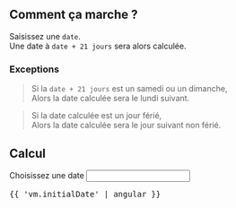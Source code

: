 ## Comment ça marche ?

Saisissez une `date`.  
Une date à `date + 21 jours` sera alors calculée.

### Exceptions

> Si la `date + 21 jours` est un samedi ou un dimanche,  
> Alors la date calculée sera le lundi suivant.

> Si la date calculée est un jour férié,  
> Alors la date calculée sera le jour suivant non férié.

## Calcul

<row>
    <label for="initialDate">Choisissez une date</label>
    <datepicker>
        <input type="text" ng-model="vm.initialDate" id="initialDate" name="initialDate">
    </datepicker>
</row>

<pre>{{ 'vm.initialDate' | angular }}</pre>
